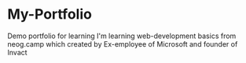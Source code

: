 # My-Portfolio
Demo portfolio for learning
I'm learning web-development basics from neog.camp which created by Ex-employee of Microsoft and founder of Invact
